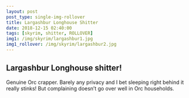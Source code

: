 ```yaml
---
layout: post
post_type: single-img-rollover
title: Largashbur Longhouse Shitter
date: 2018-12-15 02:40:00
tags: [skyrim, shitter, ROLLOVER]
img1: /img/skyrim/largashbur1.jpg
img1_rollover: /img/skyrim/largashbur2.jpg
---
```

## Largashbur Longhouse shitter!

Genuine Orc crapper. Barely any privacy and I bet sleeping right behind it really stinks! But complaining doesn’t go over well in Orc households.
